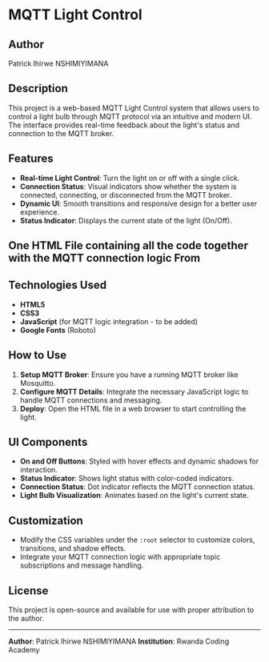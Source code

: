 # MQTT Light Control

## Author
Patrick Ihirwe NSHIMIYIMANA

## Description
This project is a web-based MQTT Light Control system that allows users to control a light bulb through MQTT protocol via an intuitive and modern UI. The interface provides real-time feedback about the light's status and connection to the MQTT broker.


## Features
- **Real-time Light Control**: Turn the light on or off with a single click.
- **Connection Status**: Visual indicators show whether the system is connected, connecting, or disconnected from the MQTT broker.
- **Dynamic UI**: Smooth transitions and responsive design for a better user experience.
- **Status Indicator**: Displays the current state of the light (On/Off).
## One HTML File containing all the code together with the MQTT connection logic From 
## Technologies Used
- **HTML5**
- **CSS3**
- **JavaScript** (for MQTT logic integration - to be added)
- **Google Fonts** (Roboto)

## How to Use
1. **Setup MQTT Broker**: Ensure you have a running MQTT broker like Mosquitto.
2. **Configure MQTT Details**: Integrate the necessary JavaScript logic to handle MQTT connections and messaging.
3. **Deploy**: Open the HTML file in a web browser to start controlling the light.

## UI Components
- **On and Off Buttons**: Styled with hover effects and dynamic shadows for interaction.
- **Status Indicator**: Shows light status with color-coded indicators.
- **Connection Status**: Dot indicator reflects the MQTT connection status.
- **Light Bulb Visualization**: Animates based on the light's current state.

## Customization
- Modify the CSS variables under the `:root` selector to customize colors, transitions, and shadow effects.
- Integrate your MQTT connection logic with appropriate topic subscriptions and message handling.

## License
This project is open-source and available for use with proper attribution to the author.

---

**Author**: Patrick Ihirwe NSHIMIYIMANA
**Institution**: Rwanda Coding Academy

